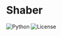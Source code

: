 # Shaber
![Python](https://img.shields.io/badge/Python-3.8%5E-blue.svg)
![License](https://img.shields.io/badge/license-MIT-green)
